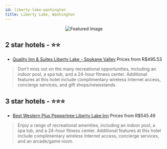 ```yaml
---
id: liberty-lake-washington
title: Liberty Lake, Washington
---
```


<center><img src="https://i.travelapi.com/hotels/1000000/900000/891500/891442/56cefd3b_z.jpg" alt="Featured Image" /></center>


##  2 star hotels - ⭐️⭐️

-    [Quality Inn & Suites Liberty Lake - Spokane Valley](https://us.hurb.com/hotels/liberty-lake/quality-inn-suites-liberty-lake-spokane-valley-JNP-JP757736?cmp=18055) Prices from R$495.53
   > Don't miss out on the many recreational opportunities, including an indoor pool, a spa tub, and a 24-hour fitness center. Additional features at this hotel include complimentary wireless Internet access, concierge services, and gift shops/newsstands.

##  3 star hotels - ⭐️⭐️⭐️

-    [Best Western Plus Peppertree Liberty Lake Inn](https://us.hurb.com/hotels/liberty-lake/best-western-plus-peppertree-liberty-lake-inn-JNP-JP984092?cmp=18055) Prices from R$545.49
   > Enjoy a range of recreational amenities, including an indoor pool, a spa tub, and a 24-hour fitness center. Additional features at this hotel include complimentary wireless Internet access, concierge services, and an arcade/game room.

